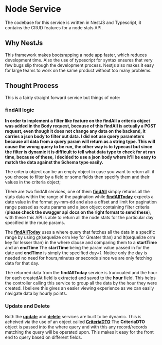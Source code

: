 # Node Service

The codebase for this service is written in NestJS and Typescript, it contains the CRUD features for a node stats API.

## Why NestJs

 This framework makes bootsrapping a node app faster, which reduces development time. Also the use of typescript for syntax ensures that very few bugs slip through the development process. Nestjs also makes it easy for large teams to work on the same product without too many problems.

## Thought Process

  This is a fairly straight forward service but things of note:
  
### findAll logic

**In order to implement a filter like feature on the findAll a criteria object was added in the Body request, because of this findAll is actually a POST request, even though it does not change any data on the backend, it carries a json body to filter out data. I did not use query parameters because all data from a query param will return as a string type. This will cause the wrong query to be run, the other way is to typecast but since the filter is dynamic it is difficult to tell what data type to check for at run time, because of these, i decided to use a json body where it'll be easy to match the data against the Schema type easily.**

The criteria object can be an empty object in case you want to return all.
if you choose to filter by a field or some fields then specify them and their values in the criteria object;

 There are two findAll services, one of them **[findAll](https://gitlab.com/shockbyte-coding-tests/abdulrahman-babatunde-salau/blob/804650b84228f16a11f5be4c7490d3ef4c249df2/node_service/src/nodes_crud/nodes_crud.service.ts#L19-21)** simply returns all the stats data within the range of the pagination while **[findAllToday](https://gitlab.com/shockbyte-coding-tests/abdulrahman-babatunde-salau/blob/804650b84228f16a11f5be4c7490d3ef4c249df2/node_service/src/nodes_crud/nodes_crud.service.ts#L46-82)** expects a date value in the format yy-mm-dd and also a offset and limit for pagination range passed as route params and a json object containing filter criteria (**please check the swagger api docs on the right format to send these**), with these this API is able to return all the node stats for the particular day specified in the route params.

The **[findAllToday](https://gitlab.com/shockbyte-coding-tests/abdulrahman-babatunde-salau/blob/804650b84228f16a11f5be4c7490d3ef4c249df2/node_service/src/nodes_crud/nodes_crud.service.ts#L46-82)** uses a where query that fetches all the data in a specific range by using gt(sequelize orm key for Greater than)
and lt(sequelize orm key for lesser than) in the where clause and comparing them to a **startTime** and an **endTime**
The **startTime** being the param value passed in for the date and **endTime** is simply the specified *day+1*. Notice only the day is needed no need for hours,minutes or seconds since we are only fetching data for that day.

The returned data from the **findAllToday** service is truncuated and the hour for each createdAt field is extracted and saved to the **hour** field. This helps the controller calling this service to group all the data by the hour they were created. I believe this gives an easier viewing experience as we can easily navigate data by hourly points.

### Update and Delete

Both the **[update](https://gitlab.com/shockbyte-coding-tests/abdulrahman-babatunde-salau/blob/804650b84228f16a11f5be4c7490d3ef4c249df2/node_service/src/nodes_crud/nodes_crud.service.ts#L39-44)** and **[delete](https://gitlab.com/shockbyte-coding-tests/abdulrahman-babatunde-salau/blob/804650b84228f16a11f5be4c7490d3ef4c249df2/node_service/src/nodes_crud/nodes_crud.service.ts#L31-37)** services are built to be dynamic. This is acheived via the use of an object called **[CriteriaDTO](https://gitlab.com/shockbyte-coding-tests/abdulrahman-babatunde-salau/blob/804650b84228f16a11f5be4c7490d3ef4c249df2/node_service/src/nodes_crud/dto/node.dto.ts#L63-66)**
The **CriteriaDTO** object is passed into the where query and with this any record/records matching the query will be operated upon. This makes it easy for the front end to query based on different fields.

